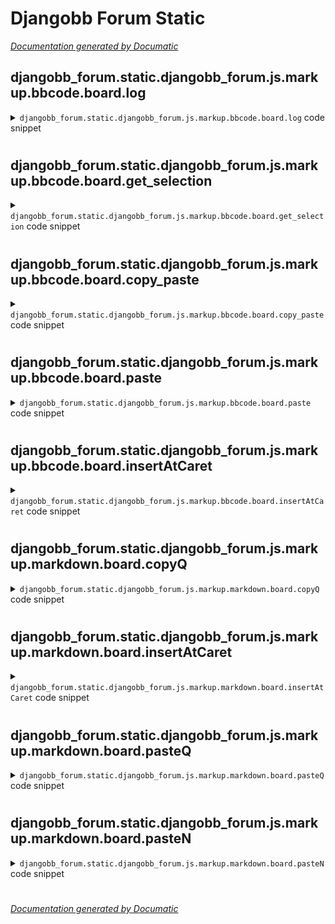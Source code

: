 # Djangobb Forum Static

[_Documentation generated by Documatic_](https://www.documatic.com)

<!---Documatic-section-djangobb_forum.static.djangobb_forum.js.markup.bbcode.board.log-start--->
## djangobb_forum.static.djangobb_forum.js.markup.bbcode.board.log

<!---Documatic-section-log-start--->
<!---Documatic-block-djangobb_forum.static.djangobb_forum.js.markup.bbcode.board.log-start--->
<details>
	<summary><code>djangobb_forum.static.djangobb_forum.js.markup.bbcode.board.log</code> code snippet</summary>

```javascript
function log() {
    if (window.console && window.console.log) {
        try {
            window.console.log(Array.prototype.join.call(arguments,''));
        } catch (e) {
            log("Error:" + e);
        }
    }
}
```
</details>
<!---Documatic-block-djangobb_forum.static.djangobb_forum.js.markup.bbcode.board.log-end--->
<!---Documatic-section-log-end--->

# #
<!---Documatic-section-djangobb_forum.static.djangobb_forum.js.markup.bbcode.board.log-end--->

<!---Documatic-section-djangobb_forum.static.djangobb_forum.js.markup.bbcode.board.get_selection-start--->
## djangobb_forum.static.djangobb_forum.js.markup.bbcode.board.get_selection

<!---Documatic-section-get_selection-start--->
<!---Documatic-block-djangobb_forum.static.djangobb_forum.js.markup.bbcode.board.get_selection-start--->
<details>
	<summary><code>djangobb_forum.static.djangobb_forum.js.markup.bbcode.board.get_selection</code> code snippet</summary>

```javascript
function get_selection() {
    var txt = ''; 
    if (document.getSelection) {
        txt = document.getSelection();
    } else 
    if (document.selection) {
        txt = document.selection.createRange().text;
    }
    return txt
}
```
</details>
<!---Documatic-block-djangobb_forum.static.djangobb_forum.js.markup.bbcode.board.get_selection-end--->
<!---Documatic-section-get_selection-end--->

# #
<!---Documatic-section-djangobb_forum.static.djangobb_forum.js.markup.bbcode.board.get_selection-end--->

<!---Documatic-section-djangobb_forum.static.djangobb_forum.js.markup.bbcode.board.copy_paste-start--->
## djangobb_forum.static.djangobb_forum.js.markup.bbcode.board.copy_paste

<!---Documatic-section-copy_paste-start--->
<!---Documatic-block-djangobb_forum.static.djangobb_forum.js.markup.bbcode.board.copy_paste-start--->
<details>
	<summary><code>djangobb_forum.static.djangobb_forum.js.markup.bbcode.board.copy_paste</code> code snippet</summary>

```javascript
function copy_paste(post_id) {   
    post_div = $("div#"+post_id);
    nick = post_div.find(".username").text();
    
    txt = get_selection(); // quote selection
    if (txt == '') {
        // quote the complete post content
        // FIXME: We should get the markup here (Ajax view?)
        txt = post_div.find("p.post_body_html").text();
        txt = $.trim(txt);
    }
    txt = '[quote=' + nick + ']' + txt + '[/quote]\n';
    paste(txt);
    return false
}
```
</details>
<!---Documatic-block-djangobb_forum.static.djangobb_forum.js.markup.bbcode.board.copy_paste-end--->
<!---Documatic-section-copy_paste-end--->

# #
<!---Documatic-section-djangobb_forum.static.djangobb_forum.js.markup.bbcode.board.copy_paste-end--->

<!---Documatic-section-djangobb_forum.static.djangobb_forum.js.markup.bbcode.board.paste-start--->
## djangobb_forum.static.djangobb_forum.js.markup.bbcode.board.paste

<!---Documatic-section-paste-start--->
<!---Documatic-block-djangobb_forum.static.djangobb_forum.js.markup.bbcode.board.paste-start--->
<details>
	<summary><code>djangobb_forum.static.djangobb_forum.js.markup.bbcode.board.paste</code> code snippet</summary>

```javascript
function paste(txt) {
    //textarea = $("#id_body");
    textarea = document.forms['post']['body'];
    insertAtCaret(textarea, txt);
    $("#id_body").focus();
}
```
</details>
<!---Documatic-block-djangobb_forum.static.djangobb_forum.js.markup.bbcode.board.paste-end--->
<!---Documatic-section-paste-end--->

# #
<!---Documatic-section-djangobb_forum.static.djangobb_forum.js.markup.bbcode.board.paste-end--->

<!---Documatic-section-djangobb_forum.static.djangobb_forum.js.markup.bbcode.board.insertAtCaret-start--->
## djangobb_forum.static.djangobb_forum.js.markup.bbcode.board.insertAtCaret

<!---Documatic-section-insertAtCaret-start--->
<!---Documatic-block-djangobb_forum.static.djangobb_forum.js.markup.bbcode.board.insertAtCaret-start--->
<details>
	<summary><code>djangobb_forum.static.djangobb_forum.js.markup.bbcode.board.insertAtCaret</code> code snippet</summary>

```javascript
function insertAtCaret (textObj, textFieldValue) {
    // log("insertAtCaret(" + textObj + "," + textFieldValue + ")");
	if (document.all) { 
		if (textObj.createTextRange && textObj.caretPos && !window.opera) { 
			var caretPos = textObj.caretPos; 
			caretPos.text = caretPos.text.charAt(caretPos.text.length - 1) == ' ' ?textFieldValue + ' ' : textFieldValue; 
		} else { 
			textObj.value += textFieldValue; 
		} 
	} else { 
		if (textObj.selectionStart) { 
			var rangeStart = textObj.selectionStart; 
			var rangeEnd = textObj.selectionEnd; 
			var tempStr1 = textObj.value.substring(0, rangeStart); 
			var tempStr2 = textObj.value.substring(rangeEnd, textObj.value.length); 
			textObj.value = tempStr1 + textFieldValue + tempStr2; 
			textObj.selectionStart = textObj.selectionEnd = rangeStart + textFieldValue.length;
		} else { 
			textObj.value += textFieldValue; 
		} 
	} 
}
```
</details>
<!---Documatic-block-djangobb_forum.static.djangobb_forum.js.markup.bbcode.board.insertAtCaret-end--->
<!---Documatic-section-insertAtCaret-end--->

# #
<!---Documatic-section-djangobb_forum.static.djangobb_forum.js.markup.bbcode.board.insertAtCaret-end--->

<!---Documatic-section-djangobb_forum.static.djangobb_forum.js.markup.markdown.board.copyQ-start--->
## djangobb_forum.static.djangobb_forum.js.markup.markdown.board.copyQ

<!---Documatic-section-copyQ-start--->
<!---Documatic-block-djangobb_forum.static.djangobb_forum.js.markup.markdown.board.copyQ-start--->
<details>
	<summary><code>djangobb_forum.static.djangobb_forum.js.markup.markdown.board.copyQ</code> code snippet</summary>

```javascript
function copyQ(nick) { 
	txt = '' 
	if (document.getSelection) {
		txt = document.getSelection()
	} else 
	if (document.selection) {
		txt = document.selection.createRange().text;
	} 
	txt = '>' + nick + ':' + txt + '\n\n'
}
```
</details>
<!---Documatic-block-djangobb_forum.static.djangobb_forum.js.markup.markdown.board.copyQ-end--->
<!---Documatic-section-copyQ-end--->

# #
<!---Documatic-section-djangobb_forum.static.djangobb_forum.js.markup.markdown.board.copyQ-end--->

<!---Documatic-section-djangobb_forum.static.djangobb_forum.js.markup.markdown.board.insertAtCaret-start--->
## djangobb_forum.static.djangobb_forum.js.markup.markdown.board.insertAtCaret

<!---Documatic-section-insertAtCaret-start--->
<!---Documatic-block-djangobb_forum.static.djangobb_forum.js.markup.markdown.board.insertAtCaret-start--->
<details>
	<summary><code>djangobb_forum.static.djangobb_forum.js.markup.markdown.board.insertAtCaret</code> code snippet</summary>

```javascript
function insertAtCaret (textObj, textFieldValue) { 
	if (document.all) { 
		if (textObj.createTextRange && textObj.caretPos && !window.opera) { 
			var caretPos = textObj.caretPos; 
			caretPos.text = caretPos.text.charAt(caretPos.text.length - 1) == ' ' ?textFieldValue + ' ' : textFieldValue; 
		} else { 
			textObj.value += textFieldValue; 
		} 
	} else { 
		if (textObj.selectionStart) { 
			var rangeStart = textObj.selectionStart; 
			var rangeEnd = textObj.selectionEnd; 
			var tempStr1 = textObj.value.substring(0, rangeStart); 
			var tempStr2 = textObj.value.substring(rangeEnd, textObj.value.length); 
			textObj.value = tempStr1 + textFieldValue + tempStr2; 
			textObj.selectionStart = textObj.selectionEnd = rangeStart + textFieldValue.length;
		} else { 
			textObj.value += textFieldValue; 
		} 
	} 
}
```
</details>
<!---Documatic-block-djangobb_forum.static.djangobb_forum.js.markup.markdown.board.insertAtCaret-end--->
<!---Documatic-section-insertAtCaret-end--->

# #
<!---Documatic-section-djangobb_forum.static.djangobb_forum.js.markup.markdown.board.insertAtCaret-end--->

<!---Documatic-section-djangobb_forum.static.djangobb_forum.js.markup.markdown.board.pasteQ-start--->
## djangobb_forum.static.djangobb_forum.js.markup.markdown.board.pasteQ

<!---Documatic-section-pasteQ-start--->
<!---Documatic-block-djangobb_forum.static.djangobb_forum.js.markup.markdown.board.pasteQ-start--->
<details>
	<summary><code>djangobb_forum.static.djangobb_forum.js.markup.markdown.board.pasteQ</code> code snippet</summary>

```javascript
function pasteQ() {
	if (txt!='' && document.forms['post']['body']) 
	insertAtCaret(document.forms['post']['body'], txt); 
}
```
</details>
<!---Documatic-block-djangobb_forum.static.djangobb_forum.js.markup.markdown.board.pasteQ-end--->
<!---Documatic-section-pasteQ-end--->

# #
<!---Documatic-section-djangobb_forum.static.djangobb_forum.js.markup.markdown.board.pasteQ-end--->

<!---Documatic-section-djangobb_forum.static.djangobb_forum.js.markup.markdown.board.pasteN-start--->
## djangobb_forum.static.djangobb_forum.js.markup.markdown.board.pasteN

<!---Documatic-section-pasteN-start--->
<!---Documatic-block-djangobb_forum.static.djangobb_forum.js.markup.markdown.board.pasteN-start--->
<details>
	<summary><code>djangobb_forum.static.djangobb_forum.js.markup.markdown.board.pasteN</code> code snippet</summary>

```javascript
function pasteN(text) { 
	if (text != '' && document.forms['post']['body'])
	insertAtCaret(document.forms['post']['body'], "**" + text + "**\n");
}
```
</details>
<!---Documatic-block-djangobb_forum.static.djangobb_forum.js.markup.markdown.board.pasteN-end--->
<!---Documatic-section-pasteN-end--->

# #
<!---Documatic-section-djangobb_forum.static.djangobb_forum.js.markup.markdown.board.pasteN-end--->

[_Documentation generated by Documatic_](https://www.documatic.com)